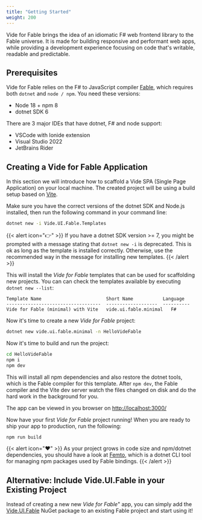 ```yaml
---
title: "Getting Started"
weight: 200
---
```


Vide for Fable brings the idea of an idiomatic F# web frontend library to the Fable universe. It is made for building responsive and performant web apps, while providing a development experience focusing on code that's writable, readable and predictable.

## Prerequisites

Vide for Fable relies on the F# to JavaScript compiler [Fable](https://fable.io/), which requires both `dotnet` and `node / npm`. You need these versions:

* Node 18 + npm 8
* dotnet SDK 6

There are 3 major IDEs that have dotnet, F# and node support:

* VSCode with Ionide extension
* Visual Studio 2022
* JetBrains Rider


## Creating a Vide for Fable Application

In this section we will introduce how to scaffold a Vide SPA (Single Page Application) on your local machine. The created project will be using a build setup based on [Vite](https://vitejs.dev/guide/).

Make sure you have the correct versions of the dotnet SDK and Node.js installed, then run the following command in your command line:

```bash
dotnet new -i Vide.UI.Fable.Templates
```

{{< alert icon="👉" >}}
If you have a dotnet SDK version >= 7, you might be prompted with a message stating that `dotnet new -i` is deprecated. This is ok as long as the template is installed correctly. Otherwise, use the recommended way in the message for installing new templates.
{{< /alert >}}

This will install the *Vide for Fable* templates that can be used for scaffolding new projects. You can can check the templates available by executing `dotnet new --list`:

```plaintext
Template Name                        Short Name           Language
-----------------------------------  -------------------  ----------
Vide for Fable (minimal) with Vite   vide.ui.fable.minimal   F#
```

Now it's time to create a new *Vide for Fable* project:

```bash
dotnet new vide.ui.fable.minimal -n HelloVideFable
```

Now it's time to build and run the project:

```bash
cd HelloVideFable
npm i
npm dev
```

This will install all npm dependencies and also restore the dotnet tools, which is the Fable compiler for this template. After `npm dev`, the Fable compiler and the Vite dev server watch the files changed on disk and do the hard work in the background for you.

The app can be viewed in you browser on
[http://localhost:3000/](http://localhost:3000/)

Now have your first *Vide for Fable* project running! When you are ready to ship your app to production, run the following:

```bash
npm run build
```

{{< alert icon="❤️" >}}
As your project grows in code size and npm/dotnet dependencies, you should have a look at [Femto](https://github.com/Zaid-Ajaj/Femto), which is a dotnet CLI tool for managing npm packages used by Fable bindings.
{{< /alert >}}

## Alternative: Include Vide.UI.Fable in your Existing Project

Instead of creating a new new *Vide for Fable*" app, you can simply add the [Vide.UI.Fable](https://www.nuget.org/packages/Vide.UI.Fable) NuGet package to an existing Fable project and start using it!
